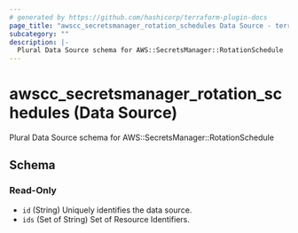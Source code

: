 ```yaml
---
# generated by https://github.com/hashicorp/terraform-plugin-docs
page_title: "awscc_secretsmanager_rotation_schedules Data Source - terraform-provider-awscc"
subcategory: ""
description: |-
  Plural Data Source schema for AWS::SecretsManager::RotationSchedule
---
```


# awscc_secretsmanager_rotation_schedules (Data Source)

Plural Data Source schema for AWS::SecretsManager::RotationSchedule



<!-- schema generated by tfplugindocs -->
## Schema

### Read-Only

- `id` (String) Uniquely identifies the data source.
- `ids` (Set of String) Set of Resource Identifiers.
